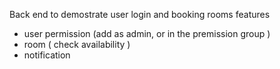Back end to demostrate user login and booking rooms features

- user permission (add as admin, or in the premission group )
- room ( check availability )
- notification 
